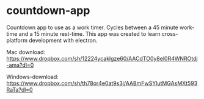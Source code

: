 # countdown-app

Countdown app to use as a work timer. Cycles between a 45 minute work-time and a 15 minute rest-time.
This app was created to learn cross-platform development with electron.

Mac download:
https://www.dropbox.com/sh/12224ycaklgze60/AACdTO0y8el0R4WNROtdj-ama?dl=0

Windows-download:
https://www.dropbox.com/sh/th78or4e0at9s3j/AABmFwSYlutMGAsMXt593RaTa?dl=0
